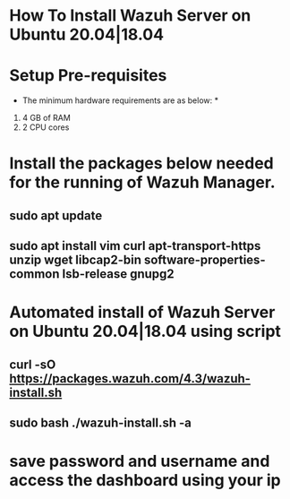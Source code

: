 # How To Install Wazuh Server on Ubuntu 20.04|18.04
# Setup Pre-requisites
* The minimum hardware requirements are as below: *
1. 4 GB of RAM
2. 2 CPU cores

# Install the packages below needed for the running of Wazuh Manager.

## sudo apt update
## sudo apt install vim curl apt-transport-https unzip wget libcap2-bin software-properties-common lsb-release gnupg2

# Automated install of Wazuh Server on Ubuntu 20.04|18.04 using script

## curl -sO https://packages.wazuh.com/4.3/wazuh-install.sh
## sudo bash ./wazuh-install.sh -a

# save password and username and access the dashboard using your ip
